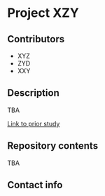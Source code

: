 # Project XZY

## Contributors

- XYZ
- ZYD
- XXY

## Description

TBA

[Link to prior study](https://www.nature.com/articles/s41467-020-17408-w)


## Repository contents

TBA


## Contact info
